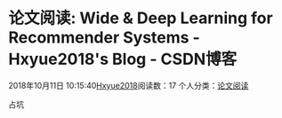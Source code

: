 # 论文阅读: Wide & Deep Learning for Recommender Systems - Hxyue2018's Blog - CSDN博客





2018年10月11日 10:15:40[Hxyue2018](https://me.csdn.net/Super_Json)阅读数：17
个人分类：[论文阅读](https://blog.csdn.net/Super_Json/article/category/8116129)









占坑



